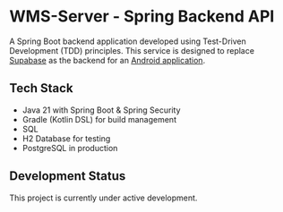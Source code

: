 # WMS-Server - Spring Backend API

A Spring Boot backend application developed using Test-Driven Development (TDD) principles. This service is designed to replace [Supabase](https://supabase.com/) as the backend for an [Android application](https://github.com/landmuc/wms).

## Tech Stack
- Java 21 with Spring Boot & Spring Security
- Gradle (Kotlin DSL) for build management
- SQL
- H2 Database for testing
- PostgreSQL in production

## Development Status
This project is currently under active development.
